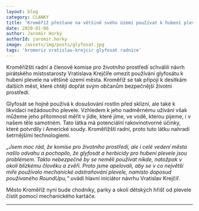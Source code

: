 ```yaml
---
layout: blog
category: CLANKY
title: 'Kroměříž přestane na většině svého území používat k hubení plevele nebezpečný glyfosát'
date: 2020-01-06
author: Jaromír Horký
authorId: jaromir.horky
image: /assets/img/posts/glyfosat.jpg
tags: 'kromeriz vratislav-krejcir glyfosat radnice'
---
```

Kroměřížští radní a členové komise pro životního prostředí schválili návrh pirátského místostarosty Vratislava Krejčíře omezit používání glyfosátu k hubení plevele na většině území města. Kroměříž se tak připojí k desítkám dalších měst, které chtějí dopřát svým občanům bezpečnější životní prostředí. 

Glyfosát se hojně používá k dosušování rostlin před sklizní, ale také k likvidaci nežádoucího plevele. Vzhledem k jeho nadměrnému užívání však můžeme jeho přítomnost měřit v jídle, které jíme, ve vodě, kterou pijeme, i v našem těle samotném. Tato látka má potenciální rakovinotvorné účinky, které potvrdily i Americké soudy. Kroměřížští radní, proto tuto látku nahradí šetrnějšími technologiemi.

*„Jsem moc rád, že komise pro životního prostředí, ale i celé vedení města našlo odvahu a pochopilo, že glyfosát a herbicidy pro hubení plevele jsou problémem. Takto nebezpečné by se neměli používat nikde, natožpak v okolí blízkému člověku a zvěři. Proto jsme apelovali, aby se v co největší míře používalo mechanické odstraňování plevele, namísto doposud používaného RoundUpu,“* uvádí hlavní iniciátor návrhu Vratislav Krejčíř.

Město Kroměříž nyní bude chodníky, parky a okolí dětských hřišť od plevele čistit pomocí mechanického kartáče.

---
